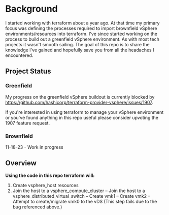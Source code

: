 # Background

I started working with terraform about a year ago. At that time my primary focus was defining the processes required to import brownfield vSphere environments/resources into terraform. I've since started working on the process to build out a greenfield vSphere environment. As with most tech projects it wasn't smooth sailing. The goal of this repo is to share the knowledge I've gained and hopefully save you from all the headaches I encountered.

## Project Status
### Greenfield
My progress on the greenfield vSphere buildout is currently blocked by https://github.com/hashicorp/terraform-provider-vsphere/issues/1907.

If you're interested in using terraform to manage your vSphere environment or you've found anything in this repo useful please consider upvoting the 1907 feature request.

### Brownfield
11-18-23 - Work in progress

## Overview
**Using the code in this repo terraform will:**
1. Create vsphere_host resources
2. Join the host to a vsphere_compute_cluster
– Join the host to a vsphere_distributed_virtual_switch
– Create vmk1
– Create vmk2
– Attempt to create/migrate vmk0 to the vDS (This step fails due to the bug referenced above.)

